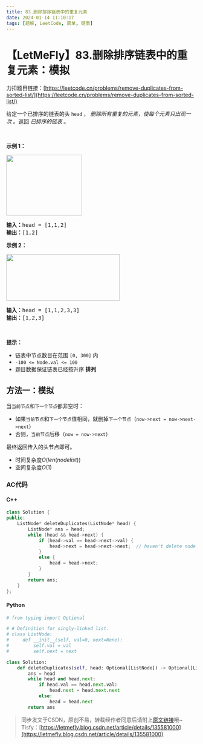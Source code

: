 ```yaml
---
title: 83.删除排序链表中的重复元素
date: 2024-01-14 11:10:17
tags: [题解, LeetCode, 简单, 链表]
---
```


# 【LetMeFly】83.删除排序链表中的重复元素：模拟

力扣题目链接：[https://leetcode.cn/problems/remove-duplicates-from-sorted-list/](https://leetcode.cn/problems/remove-duplicates-from-sorted-list/)

<p>给定一个已排序的链表的头<meta charset="UTF-8" />&nbsp;<code>head</code>&nbsp;，&nbsp;<em>删除所有重复的元素，使每个元素只出现一次</em>&nbsp;。返回 <em>已排序的链表</em>&nbsp;。</p>

<p>&nbsp;</p>

<p><strong>示例 1：</strong></p>
<img alt="" src="https://assets.leetcode.com/uploads/2021/01/04/list1.jpg" style="height: 160px; width: 200px;" />
<pre>
<strong>输入：</strong>head = [1,1,2]
<strong>输出：</strong>[1,2]
</pre>

<p><strong>示例 2：</strong></p>
<img alt="" src="https://assets.leetcode.com/uploads/2021/01/04/list2.jpg" style="height: 123px; width: 300px;" />
<pre>
<strong>输入：</strong>head = [1,1,2,3,3]
<strong>输出：</strong>[1,2,3]
</pre>

<p>&nbsp;</p>

<p><strong>提示：</strong></p>

<ul>
	<li>链表中节点数目在范围 <code>[0, 300]</code> 内</li>
	<li><code>-100 &lt;= Node.val &lt;= 100</code></li>
	<li>题目数据保证链表已经按升序 <strong>排列</strong></li>
</ul>


    
## 方法一：模拟

当```当前节点```和```下一个节点```都非空时：

+ 如果```当前节点```和```下一个节点```值相同，就删掉```下一个节点```（```now->next = now->next->next```）
+ 否则，```当前节点```后移（```now = now->next```）

最终返回传入的头节点即可。

+ 时间复杂度$O(len(nodelist))$
+ 空间复杂度$O(1)$

### AC代码

#### C++

```cpp
class Solution {
public:
    ListNode* deleteDuplicates(ListNode* head) {
        ListNode* ans = head;
        while (head && head->next) {
            if (head->val == head->next->val) {
                head->next = head->next->next;  // haven't delete node
            }
            else {
                head = head->next;
            }
        }
        return ans;
    }
};
```

#### Python

```python
# from typing import Optional

# # Definition for singly-linked list.
# class ListNode:
#     def __init__(self, val=0, next=None):
#         self.val = val
#         self.next = next

class Solution:
    def deleteDuplicates(self, head: Optional[ListNode]) -> Optional[ListNode]:
        ans = head
        while head and head.next:
            if head.val == head.next.val:
                head.next = head.next.next
            else:
                head = head.next
        return ans
```

> 同步发文于CSDN，原创不易，转载经作者同意后请附上[原文链接](https://blog.tisfy.eu.org/2024/01/14/LeetCode%200083.%E5%88%A0%E9%99%A4%E6%8E%92%E5%BA%8F%E9%93%BE%E8%A1%A8%E4%B8%AD%E7%9A%84%E9%87%8D%E5%A4%8D%E5%85%83%E7%B4%A0/)哦~
> Tisfy：[https://letmefly.blog.csdn.net/article/details/135581000](https://letmefly.blog.csdn.net/article/details/135581000)
